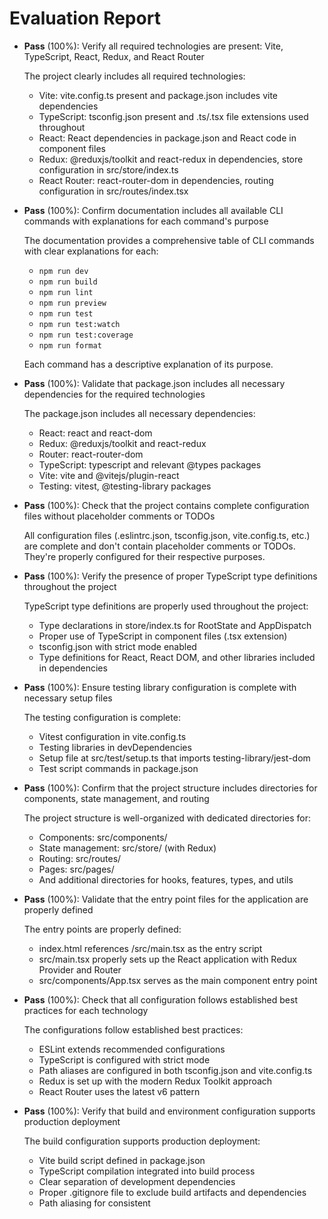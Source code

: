# Evaluation Report

- **Pass** (100%): Verify all required technologies are present: Vite, TypeScript, React, Redux, and React Router
  
  The project clearly includes all required technologies:
  - Vite: vite.config.ts present and package.json includes vite dependencies
  - TypeScript: tsconfig.json present and .ts/.tsx file extensions used throughout
  - React: React dependencies in package.json and React code in component files
  - Redux: @reduxjs/toolkit and react-redux in dependencies, store configuration in src/store/index.ts
  - React Router: react-router-dom in dependencies, routing configuration in src/routes/index.tsx

- **Pass** (100%): Confirm documentation includes all available CLI commands with explanations for each command's purpose
  
  The documentation provides a comprehensive table of CLI commands with clear explanations for each:
  - `npm run dev`
  - `npm run build`
  - `npm run lint`
  - `npm run preview`
  - `npm run test`
  - `npm run test:watch`
  - `npm run test:coverage`
  - `npm run format`
  
  Each command has a descriptive explanation of its purpose.

- **Pass** (100%): Validate that package.json includes all necessary dependencies for the required technologies
  
  The package.json includes all necessary dependencies:
  - React: react and react-dom
  - Redux: @reduxjs/toolkit and react-redux
  - Router: react-router-dom
  - TypeScript: typescript and relevant @types packages
  - Vite: vite and @vitejs/plugin-react
  - Testing: vitest, @testing-library packages

- **Pass** (100%): Check that the project contains complete configuration files without placeholder comments or TODOs
  
  All configuration files (.eslintrc.json, tsconfig.json, vite.config.ts, etc.) are complete and don't contain placeholder comments or TODOs. They're properly configured for their respective purposes.

- **Pass** (100%): Verify the presence of proper TypeScript type definitions throughout the project
  
  TypeScript type definitions are properly used throughout the project:
  - Type declarations in store/index.ts for RootState and AppDispatch
  - Proper use of TypeScript in component files (.tsx extension)
  - tsconfig.json with strict mode enabled
  - Type definitions for React, React DOM, and other libraries included in dependencies

- **Pass** (100%): Ensure testing library configuration is complete with necessary setup files
  
  The testing configuration is complete:
  - Vitest configuration in vite.config.ts
  - Testing libraries in devDependencies
  - Setup file at src/test/setup.ts that imports testing-library/jest-dom
  - Test script commands in package.json

- **Pass** (100%): Confirm that the project structure includes directories for components, state management, and routing
  
  The project structure is well-organized with dedicated directories for:
  - Components: src/components/
  - State management: src/store/ (with Redux)
  - Routing: src/routes/
  - Pages: src/pages/
  - And additional directories for hooks, features, types, and utils

- **Pass** (100%): Validate that the entry point files for the application are properly defined
  
  The entry points are properly defined:
  - index.html references /src/main.tsx as the entry script
  - src/main.tsx properly sets up the React application with Redux Provider and Router
  - src/components/App.tsx serves as the main component entry point

- **Pass** (100%): Check that all configuration follows established best practices for each technology
  
  The configurations follow established best practices:
  - ESLint extends recommended configurations
  - TypeScript is configured with strict mode
  - Path aliases are configured in both tsconfig.json and vite.config.ts
  - Redux is set up with the modern Redux Toolkit approach
  - React Router uses the latest v6 pattern

- **Pass** (100%): Verify that build and environment configuration supports production deployment
  
  The build configuration supports production deployment:
  - Vite build script defined in package.json
  - TypeScript compilation integrated into build process
  - Clear separation of development dependencies
  - Proper .gitignore file to exclude build artifacts and dependencies
  - Path aliasing for consistent